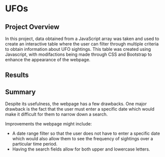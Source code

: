 # UFOs

## Project Overview
In this project, data obtained from a JavaScript array was taken and used to create an interactive table where the user can filter through multiple criteria to obtain information about UFO sightings. This table was created using Javascript, with modifactions being made through CSS and Bootstrap to enhance the appearance of the webpage.

## Results



## Summary
Despite its usefulness, the webpage has a few drawbacks. One major drawback is the fact that the user must enter a specific date which would make it difficult for them to narrow down a search.

Improvements the webpage might include:

- A date range filter so that the user does not have to enter a specific date which would also allow them to see the frequency of sightings over a particular time period.
- Having the search fields allow for both upper and lowercase letters.
